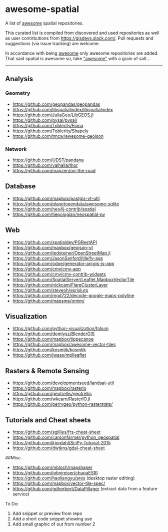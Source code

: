 # awesome-spatial

A list of [awesome](https://github.com/sindresorhus/awesome/blob/master/awesome.md) spatial repositories. 

This curated list is compiled from discovered and used repositories as well as user contirbutions from https://gisdevs.slack.com/. Pull requests and suggestions (via issue tracking) are welcome.

In accordance with being [awesome](https://github.com/sindresorhus/awesome/blob/master/awesome.md) only awesome repositories are added. That said spatial is awesome so, take ["awesome"](https://github.com/sindresorhus/awesome/blob/master/awesome.md) with a grain of salt...
***

## Analysis
### Geometry
* https://github.com/geopandas/geopandas
* https://github.com/libspatialindex/libspatialindex
* https://github.com/JuliaGeo/LibGEOS.jl
* https://github.com/pysal/pysal/
* https://github.com/Toblerity/Fiona
* https://github.com/Toblerity/Shapely 
* https://github.com/tmcw/awesome-geojson

### Network
* https://github.com/UDST/pandana
* https://github.com/valhalla/thor
* https://github.com/mapzen/on-the-road

## Database
* https://github.com/mapbox/postgis-vt-util
* https://github.com/planetopendata/awesome-sqlite
* https://github.com/neo4j-contrib/spatial
* https://github.com/tiepologian/neospatial-py

## Web
* https://github.com/spatialdev/PGRestAPI
* https://github.com/mapbox/geojson-vt
* https://github.com/tedsteiner/OpenStreetMap.jl
* https://github.com/JasonSanford/tileify-ags
* https://github.com/odoe/generator-arcgis-js-app
* https://github.com/cmv/cmv-app
* https://github.com/cmv/cmv-contrib-widgets
* https://github.com/SpatialServer/Leaflet.MapboxVectorTile
* https://github.com/nickcam/FlareClusterLayer
* https://github.com/steveoh/esrislurp
* https://github.com/mgd722/decode-google-maps-polyline
* https://github.com/mapsme/omim/

## Visualization
* https://github.com/python-visualization/folium
* https://github.com/domlysz/BlenderGIS
* https://github.com/mapbox/tippecanoe
* https://github.com/mapbox/awesome-vector-tiles
* https://github.com/kosmtik/kosmtik
* https://github.com/jwass/mplleaflet

## Rasters & Remote Sensing
* https://github.com/developmentseed/landsat-util
* https://github.com/mapbox/rasterio
* https://github.com/geotrellis/geotrellis
* https://github.com/wkearn/RasterIO.jl
* https://github.com/perrygeo/python-rasterstats/

## Tutorials and Cheat sheets
* https://github.com/sgillies/frs-cheat-sheet
* https://github.com/carsonfarmer/python_geospatial
* https://github.com/kjordahl/SciPy-Tutorial-2015
* https://github.com/dwtkns/gdal-cheat-sheet

##Misc.
* https://github.com/mbloch/mapshaper
* https://github.com/johnjreiser/chupaESRI
* https://github.com/haoliangyu/ares (desktop raster editing)
* https://github.com/mapbox/vector-tile-spec/ 
* https://github.com/gdherbert/DataPillager (extract data from a feature service)


To Do:  
1. Add snippet or preview from repo  
2. Add a short code snippet showing use  
3. Add small graphic of out from number 2  
